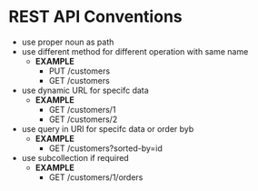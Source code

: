 # REST API Conventions

- use proper noun as path
- use different method for different operation with same name
	- **EXAMPLE**
		- PUT /customers
		- GET /customers
- use dynamic URL for specifc data
	- **EXAMPLE**
		- GET /customers/1
		- GET /customers/2
- use query in URI for specifc data or order byb
	- **EXAMPLE**
		- GET /customers?sorted-by=id
- use subcollection if required
	- **EXAMPLE**
		- GET /customers/1/orders
